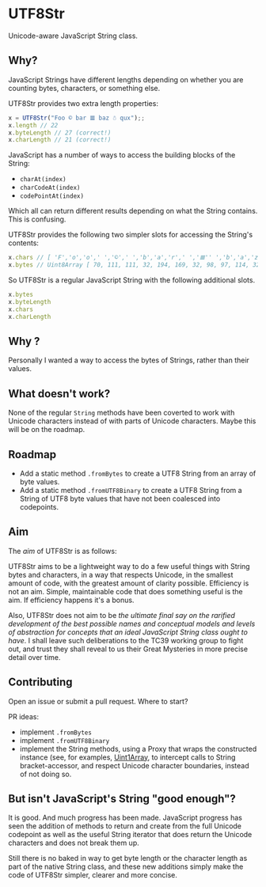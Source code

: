 # UTF8Str

Unicode-aware JavaScript String class.

## Why?

JavaScript Strings have different lengths depending on whether you are counting bytes, characters, or something else.

UTF8Str provides two extra length properties:

```js
x = UTF8Str("Foo © bar 𝌆 baz ☃ qux");;
x.length // 22 
x.byteLength // 27 (correct!)
x.charLength // 21 (correct!)
```

JavaScript has a number of ways to access the building blocks of the String:

- `charAt(index)`
- `charCodeAt(index)`
- `codePointAt(index)`

Which all can return different results depending on what the String contains. This is confusing. 

UTF8Str provides the following two simpler slots for accessing the String's contents:

```js
x.chars // [ 'F','o','o',' ','©',' ','b','a','r',' ','𝌆'' ','b','a','z',' ','☃',' ','q','u','xx' ]
x.bytes // Uint8Array [ 70, 111, 111, 32, 194, 169, 32, 98, 97, 114, 32, 240, 157, 140, 134, 32, 98, 97, 122, 32, 226, 152, 131, 32, 113, 117, 120 ]
```

So UTF8Str is a regular JavaScript String with the following additional slots. 

```js
x.bytes
x.byteLength
x.chars
x.charLength
```

## Why ?

Personally I wanted a way to access the bytes of Strings, rather than their values. 

## What doesn't work?

None of the regular `String` methods have been coverted to work with Unicode characters instead of with parts of Unicode characters. Maybe this will be on the roadmap.

## Roadmap

- Add a static method `.fromBytes` to create a UTF8 String from an array of byte values.
- Add a static method `.fromUTF8Binary` to create a UTF8 String from a String of UTF8 byte values that have not been coalesced into codepoints.

## Aim

The *aim* of UTF8Str is as follows:

UTF8Str aims to be a lightweight way to do a few useful things with String bytes and characters, in a way that respects Unicode, in the smallest amount of code, with the greatest amount of clarity possible. Efficiency is not an aim. Simple, maintainable code that does something useful is the aim. If efficiency happens it's a bonus. 

Also, UTF8Str does not aim to be *the ultimate final say on the rarified development of the best possible names and conceptual models and levels of abstraction for concepts that an ideal JavaScript String class ought to have*. I shall leave such deliberations to the TC39 working group to fight out, and trust they shall reveal to us their Great Mysteries in more precise detail over time.

## Contributing

Open an issue or submit a pull request. Where to start?

PR ideas:

- implement `.fromBytes`
- implement `.fromUTF8Binary`
- implement the String methods, using a Proxy that wraps the constructed instance (see, for examples, [Uint1Array](https://github.com/dosaygo-coder-0/Uint1Array), to intercept calls to String bracket-accessor, and respect Unicode character boundaries, instead of not doing so. 

## But isn't JavaScript's String "good enough"?

It is good. And much progress has been made. JavaScript progress has seen the addition of methods to return and create from the full Unicode codepoint as well as the useful String iterator that does return the Unicode characters and does not break them up. 

Still there is no baked in way to get byte length or the character length as part of the native String class, and these new additions simply make the code of UTF8Str simpler, clearer and more concise. 


